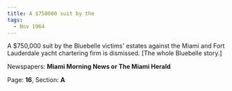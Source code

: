```yaml
---  
title: A $750000 suit by the  
tags:  
  - Nov 1964  
---  
```

  
A $750,000 suit by the Bluebelle victims' estates against the Miami and Fort Lauderdale yacht chartering firm is dismissed. [The whole Bluebelle story.]  
  
Newspapers: **Miami Morning News or The Miami Herald**  
  
Page: **16**, Section: **A** 
